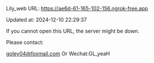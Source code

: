 Lily_web URL: https://ae6d-61-165-102-156.ngrok-free.app

Updated at: 2024-12-10 22:29:37

If you cannot open this URL, the server might be down.

Please contact: 

goley04@foxmail.com Or Wechat:GL_yeaH
